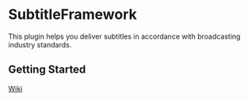 # SubtitleFramework
This plugin helps you deliver subtitles in accordance with broadcasting industry standards.

## Getting Started
[Wiki](https://github.com/CrispClover/SubtitleFramework/wiki)